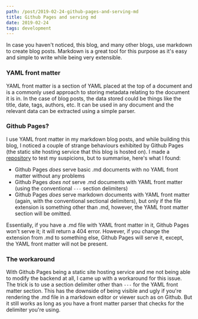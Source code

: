 ```yaml
---
path: /post/2019-02-24-github-pages-and-serving-md
title: Github Pages and serving md 
date: 2019-02-24
tags: development
---
```


In case you haven't noticed, this blog, and many other blogs, use markdown to create blog posts. Markdown is a great tool for this purpose as it's easy and simple to write while being very extensible.

### YAML front matter

YAML front matter is a section of YAML placed at the top of a document and is a commonly used approach to storing metadata relating to the document it is in. In the case of blog posts, the data stored could be things like the title, date, tags, authors, etc. It can be used in any document and the relevant data can be extracted using a simple parser.

### Github Pages?

I use YAML front matter in my markdown blog posts, and while building this blog, I noticed a couple of strange behaviours exhibited by Github Pages (the static site hosting service that this blog is hosted on). I made a [repository](https://github.com/josephsurin/gh-pages-behaviour-test) to test my suspicions, but to summarise, here's what I found:

  - Github Pages _does_ serve basic .md documents with no YAML front matter without any problems
  - Github Pages _does not_ serve .md documents with YAML front matter (using the conventional `---` section delimiters)
  - Github Pages _does_ serve markdown documents with YAML front matter (again, with the conventional sectional delimiters), but only if the file extension is something other than .md, however, the YAML front matter section will be omitted.
  
Essentially, if you have a .md file with YAML front matter in it, Github Pages won't serve it; it will return a 404 error. However, if you change the extension from .md to something else, Github Pages will serve it, except, the YAML front matter will not be present.

### The workaround

With Github Pages being a static site hosting service and me not being able to modify the backend at all, I came up with a workaround for this issue. The trick is to use a section delimiter other than `---` for the YAML front matter section. This has the downside of being visible and ugly if you're rendering the .md file in a markdown editor or viewer such as on Github. But it still works as long as you have a front matter parser that checks for the delimiter you're using.
